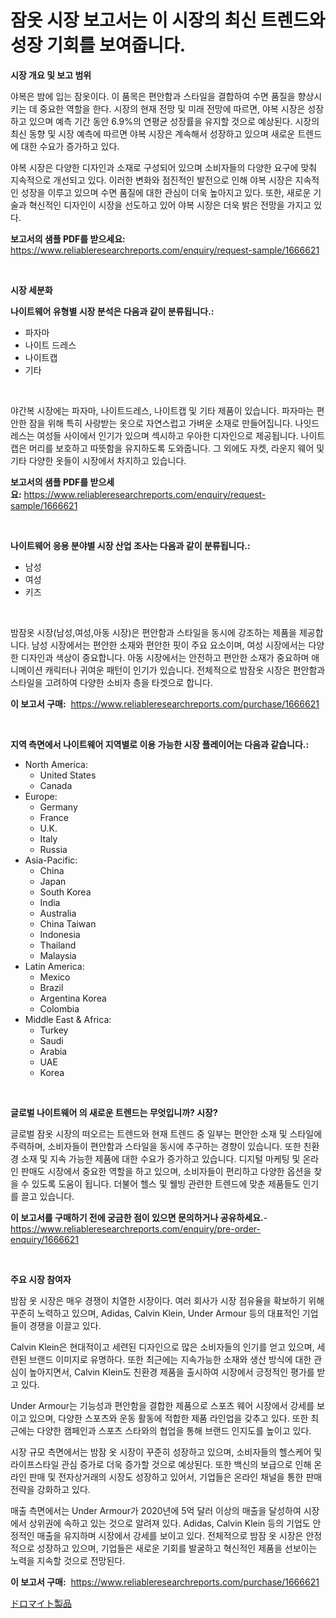 <p><h1>잠옷 시장 보고서는 이 시장의 최신 트렌드와 성장 기회를 보여줍니다.</h1></p><p><strong>시장 개요 및 보고 범위</strong></p>
<p><p>야복은 밤에 입는 잠옷이다. 이 품목은 편안함과 스타일을 결합하여 수면 품질을 향상시키는 데 중요한 역할을 한다. 시장의 현재 전망 및 미래 전망에 따르면, 야복 시장은 성장하고 있으며 예측 기간 동안 6.9%의 연평균 성장률을 유지할 것으로 예상된다. 시장의 최신 동향 및 시장 예측에 따르면 야복 시장은 계속해서 성장하고 있으며 새로운 트렌드에 대한 수요가 증가하고 있다.</p><p>야복 시장은 다양한 디자인과 소재로 구성되어 있으며 소비자들의 다양한 요구에 맞춰 지속적으로 개선되고 있다. 이러한 변화와 점진적인 발전으로 인해 야복 시장은 지속적인 성장을 이루고 있으며 수면 품질에 대한 관심이 더욱 높아지고 있다. 또한, 새로운 기술과 혁신적인 디자인이 시장을 선도하고 있어 야복 시장은 더욱 밝은 전망을 가지고 있다.</p></p>
<p><strong>보고서의 샘플 PDF를 받으세요:</strong> <a href="https://www.reliableresearchreports.com/enquiry/request-sample/1666621">https://www.reliableresearchreports.com/enquiry/request-sample/1666621</a></p>
<p>&nbsp;</p>
<p><strong>시장 세분화</strong></p>
<p><strong>나이트웨어 유형별 시장 분석은 다음과 같이 분류됩니다.:</strong></p>
<p><ul><li>파자마</li><li>나이트 드레스</li><li>나이트캡</li><li>기타</li></ul></p>
<p>&nbsp;</p>
<p><p>야간복 시장에는 파자마, 나이트드레스, 나이트캡 및 기타 제품이 있습니다. 파자마는 편안한 잠을 위해 특히 사랑받는 옷으로 자연스럽고 가벼운 소재로 만들어집니다. 나잇드레스는 여성들 사이에서 인기가 있으며 섹시하고 우아한 디자인으로 제공됩니다. 나이트캡은 머리를 보호하고 따뜻함을 유지하도록 도와줍니다. 그 외에도 자켓, 라운지 웨어 및 기타 다양한 옷들이 시장에서 차지하고 있습니다.</p></p>
<p><strong>보고서의 샘플 PDF를 받으세요:</strong>&nbsp;<a href="https://www.reliableresearchreports.com/enquiry/request-sample/1666621">https://www.reliableresearchreports.com/enquiry/request-sample/1666621</a></p>
<p>&nbsp;</p>
<p><strong> 나이트웨어 응용 분야별 시장 산업 조사는 다음과 같이 분류됩니다.:</strong></p>
<p><ul><li>남성</li><li>여성</li><li>키즈</li></ul></p>
<p>&nbsp;</p>
<p><p>밤잠옷 시장(남성,여성,아동 시장)은 편안함과 스타일을 동시에 강조하는 제품을 제공합니다. 남성 시장에서는 편안한 소재와 편안한 핏이 주요 요소이며, 여성 시장에서는 다양한 디자인과 색상이 중요합니다. 아동 시장에서는 안전하고 편안한 소재가 중요하며 애니메이션 캐릭터나 귀여운 패턴이 인기가 있습니다. 전체적으로 밤잠옷 시장은 편안함과 스타일을 고려하여 다양한 소비자 층을 타겟으로 합니다.</p></p>
<p><strong>이 보고서 구매:</strong>&nbsp; <a href="https://www.reliableresearchreports.com/purchase/1666621">https://www.reliableresearchreports.com/purchase/1666621</a></p>
<p>&nbsp;</p>
<p><strong>지역 측면에서 나이트웨어 지역별로 이용 가능한 시장 플레이어는 다음과 같습니다.:</strong></p>
<p><ul>
    <li>
        North America:
        <ul>
            <li>United States</li>
            <li>Canada</li>
        </ul>
    </li>
    <li>
        Europe:
        <ul>
            <li>Germany</li>
            <li>France</li>
            <li>U.K.</li>
            <li>Italy</li>
            <li>Russia</li>
        </ul>
    </li>
    <li>
        Asia-Pacific:
        <ul>
            <li>China</li>
            <li>Japan</li>
            <li>South Korea</li>
            <li>India</li>
            <li>Australia</li>
            <li>China Taiwan</li>
            <li>Indonesia</li>
            <li>Thailand</li>
            <li>Malaysia</li>
        </ul>
    </li>
    <li>
        Latin America:
        <ul>
            <li>Mexico</li>
            <li>Brazil</li>
            <li>Argentina Korea</li>
            <li>Colombia</li>
        </ul>
    </li>
    <li>
        Middle East & Africa:
        <ul>
            <li>Turkey</li>
            <li>Saudi</li>
            <li>Arabia</li>
            <li>UAE</li>
            <li>Korea</li>
        </ul>
    </li>
    </ul></p>
<p>&nbsp;</p>
<p><strong>글로벌 나이트웨어 의 새로운 트렌드는 무엇입니까? 시장?</strong></p>
<p><p>글로벌 잠옷 시장의 떠오르는 트렌드와 현재 트렌드 중 일부는 편안한 소재 및 스타일에 주력하며, 소비자들이 편안함과 스타일을 동시에 추구하는 경향이 있습니다. 또한 친환경 소재 및 지속 가능한 제품에 대한 수요가 증가하고 있습니다. 디지털 마케팅 및 온라인 판매도 시장에서 중요한 역할을 하고 있으며, 소비자들이 편리하고 다양한 옵션을 찾을 수 있도록 도움이 됩니다. 더불어 헬스 및 웰빙 관련한 트렌드에 맞춘 제품들도 인기를 끌고 있습니다.</p></p>
<p><strong>이 보고서를 구매하기 전에 궁금한 점이 있으면 문의하거나 공유하세요.</strong>- <a href="https://www.reliableresearchreports.com/enquiry/pre-order-enquiry/1666621">https://www.reliableresearchreports.com/enquiry/pre-order-enquiry/1666621</a></p>
<p>&nbsp;</p>
<p><strong>주요 시장 참여자</strong></p>
<p><p>밤잠 옷 시장은 매우 경쟁이 치열한 시장이다. 여러 회사가 시장 점유율을 확보하기 위해 꾸준히 노력하고 있으며, Adidas, Calvin Klein, Under Armour 등의 대표적인 기업들이 경쟁을 이끌고 있다.</p><p>Calvin Klein은 현대적이고 세련된 디자인으로 많은 소비자들의 인기를 얻고 있으며, 세련된 브랜드 이미지로 유명하다. 또한 최근에는 지속가능한 소재와 생산 방식에 대한 관심이 높아지면서, Calvin Klein도 친환경 제품을 출시하여 시장에서 긍정적인 평가를 받고 있다.</p><p>Under Armour는 기능성과 편안함을 결합한 제품으로 스포츠 웨어 시장에서 강세를 보이고 있으며, 다양한 스포츠와 운동 활동에 적합한 제품 라인업을 갖추고 있다. 또한 최근에는 다양한 캠페인과 스포츠 스타와의 협업을 통해 브랜드 인지도를 높이고 있다.</p><p>시장 규모 측면에서는 밤잠 옷 시장이 꾸준히 성장하고 있으며, 소비자들의 헬스케어 및 라이프스타일 관심 증가로 더욱 증가할 것으로 예상된다. 또한 백신의 보급으로 인해 온라인 판매 및 전자상거래의 시장도 성장하고 있어서, 기업들은 온라인 채널을 통한 판매 전략을 강화하고 있다.</p><p>매출 측면에서는 Under Armour가 2020년에 5억 달러 이상의 매출을 달성하여 시장에서 상위권에 속하고 있는 것으로 알려져 있다. Adidas, Calvin Klein 등의 기업도 안정적인 매출을 유지하며 시장에서 강세를 보이고 있다. 전체적으로 밤잠 옷 시장은 안정적으로 성장하고 있으며, 기업들은 새로운 기회를 발굴하고 혁신적인 제품을 선보이는 노력을 지속할 것으로 전망된다.</p></p>
<p><strong>이 보고서 구매:</strong>&nbsp;&nbsp;<a href="https://www.reliableresearchreports.com/purchase/1666621">https://www.reliableresearchreports.com/purchase/1666621</a></p>
<p><p><a href="https://github.com/zoetazuur/Market-Research-Report-List-1/blob/main/929645615235.md">ドロマイト製品</a></p></p>
